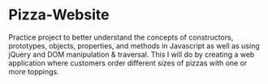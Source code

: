 # Pizza-Website
Practice project to better understand the concepts of  constructors, prototypes, objects, properties, and methods in Javascript as well as using jQuery and DOM manipulation &amp; traversal. This I will do by creating a web application where  customers order different sizes of pizzas with one or more toppings. 
